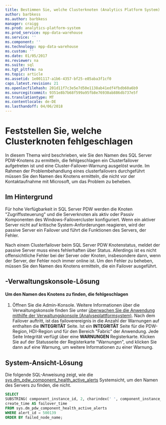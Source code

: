 ```yaml
---
title: Bestimmen Sie, welche Clusterknoten (Analytics Platform System) ist fehlgeschlagen.
author: barbkess
ms.author: barbkess
manager: craigg
ms.prod: analytics-platform-system
ms.prod_service: mpp-data-warehouse
ms.service: ''
ms.component: ''
ms.technology: mpp-data-warehouse
ms.custom: ''
ms.date: 01/05/2017
ms.reviewer: na
ms.suite: sql
ms.tgt_pltfrm: na
ms.topic: article
ms.assetid: 1e001117-a1b6-4357-bf25-e85aba3f1cf0
caps.latest.revision: 21
ms.openlocfilehash: 201d11f7c3e5e7d50e1138ab41edf4fbdb60a6b9
ms.sourcegitcommit: 9351e8b7b68f599a95fb8e76930ab886db737e5f
ms.translationtype: MT
ms.contentlocale: de-DE
ms.lasthandoff: 04/06/2018
---
```

# <a name="determine-which-cluster-node-failed"></a>Feststellen Sie, welche Clusterknoten fehlgeschlagen
In diesem Thema wird beschrieben, wie Sie den Namen des SQL Server PDW-Knotens zu ermitteln, die fehlgeschlagen ein Clusterfailover aufgetreten ist und eine Cluster-Failover-Warnung ausgelöst wurde. Im Rahmen der Problembehandlung eines clusterfailovers durchgeführt müssen Sie den Namen des Knotens ermitteln, die nicht vor der Kontaktaufnahme mit Microsoft, um das Problem zu beheben.  
  
## <a name="Background"></a>Im Hintergrund  
Für hohe Verfügbarkeit in SQL Server PDW werden die Knoten "Zugriffssteuerung" und die Serverknoten als aktiv oder Passiv Komponenten des Windows-Failovercluster konfiguriert. Wenn ein aktiver Server nicht auf kritische System-Anforderungen reagieren, wird der passive Server ein Failover und führt die Funktionen des Servers, der Fehler.  
  
Nach einem Clusterfailover beim SQL Server PDW Knotenstatus, meldet der passive Server muss eines fehlerhaften über Status. Allerdings ist es nicht offensichtliche Fehler bei der Server oder Knoten, insbesondere dann, wenn der Server, der Fehler noch immer online ist. Um den Fehler zu beheben, müssen Sie den Namen des Knotens ermitteln, die ein Failover ausgeführt.  
  
## <a name="AdminConsoleSolution"></a>-Verwaltungskonsole-Lösung  
  
#### <a name="to-find-the-name-of-the-node-that-failed"></a>Um den Namen des Knotens zu finden, die fehlgeschlagen  
  
1.  Öffnen Sie die Admin-Konsole. Weitere Informationen über die Verwaltungskonsole finden Sie unter [überwachen Sie die Anwendung mithilfe der Verwaltungskonsole &#40;Analyseplattformsystem&#41;](monitor-the-appliance-by-using-the-admin-console.md). Nach dem Failover auftritt, ist das failoverereignis in die Anzahl der Warnungen auf enthalten die **INTEGRITÄT** Seite. Ist ein **INTEGRITÄT** Seite für die PDW-Region, HDI-Region und für den Bereich "Fabric" der Anwendung. Jede Seite Integrität verfügt über eine **WARNUNGEN** Registerkarte. Klicken Sie auf der Statusseite der Registerkarte "Warnungen", und klicken Sie dann auf eine Warnung, um weitere Informationen zu einer Warnung.  
  
## <a name="SystemView"></a>System-Ansicht-Lösung  
Die folgende SQL-Anweisung zeigt, wie die [sys.dm_pdw_component_health_active_alerts](../relational-databases/system-dynamic-management-views/sys-dm-pdw-component-health-active-alerts-transact-sql.md) Systemsicht, um den Namen des Servers zu finden, die nicht.  
  
```sql  
SELECT  
SUBSTRING( component_instance_id, 2, charindex(' ', component_instance_id, 1)-2) AS failed_node_name,  
create_time AS failover_time  
FROM sys.dm_pdw_component_health_active_alerts  
WHERE alert_id = 500139  
ORDER BY failed_node_name;  
```  
  
